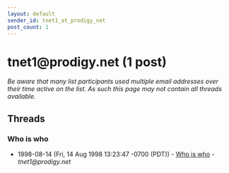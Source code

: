 ```yaml
---
layout: default
sender_id: tnet1_at_prodigy_net
post_count: 1
---
```


# tnet1<span>@</span>prodigy.net (1 post)

_Be aware that many list participants used multiple email addresses over their time active on the list. As such this page may not contain all threads available._

## Threads

### Who is who
+ 1998-08-14 (Fri, 14 Aug 1998 13:23:47 -0700 (PDT)) - [Who is who](/archive/1998/08/c84df3393d0410642385597ab6d8431af5dffc5bb53083ad6b94a2479f54483d) - _tnet1@prodigy.net_

